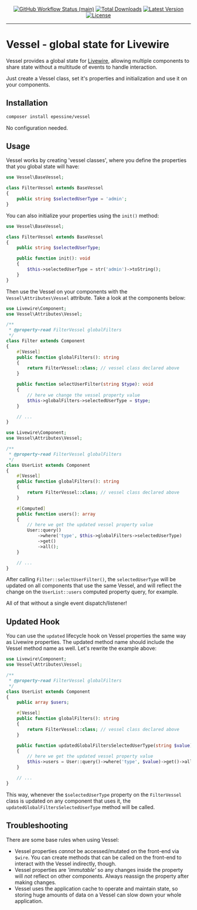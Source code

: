 <p align="center">
    <p align="center">
        <a href="https://github.com/epessine/vessel/actions"><img alt="GitHub Workflow Status (main)" src="https://github.com/epessine/vessel/actions/workflows/tests.yml/badge.svg"></a>
        <a href="https://packagist.org/packages/epessine/vessel"><img alt="Total Downloads" src="https://img.shields.io/packagist/dt/epessine/vessel"></a>
        <a href="https://packagist.org/packages/epessine/vessel"><img alt="Latest Version" src="https://img.shields.io/packagist/v/epessine/vessel"></a>
        <a href="https://packagist.org/packages/epessine/vessel"><img alt="License" src="https://img.shields.io/packagist/l/epessine/vessel"></a>
    </p>
</p>

------

# Vessel - global state for Livewire

Vessel provides a global state for [Livewire](https://livewire.laravel.com), allowing multiple components to share state without a multitude of events to handle interaction.

Just create a Vessel class, set it's properties and initialization and use it on your components.

## Installation

```bash
composer install epessine/vessel
```

No configuration needed.

## Usage

Vessel works by creating 'vessel classes', where you define the properties that you global state will have:

```php
use Vessel\BaseVessel;

class FilterVessel extends BaseVessel
{
    public string $selectedUserType = 'admin';
}
```

You can also initialize your properties using the `init()` method:

```php
use Vessel\BaseVessel;

class FilterVessel extends BaseVessel
{
    public string $selectedUserType;

    public function init(): void
    {
        $this->selectedUserType = str('admin')->toString();
    }
}
```

Then use the Vessel on your components with the `Vessel\Attributes\Vessel` attribute. Take a look at the components below:

```php
use Livewire\Component;
use Vessel\Attributes\Vessel;

/**
 * @property-read FilterVessel globalFilters
 */
class Filter extends Component
{
    #[Vessel]
    public function globalFilters(): string
    {
        return FilterVessel::class; // vessel class declared above
    }

    public function selectUserFilter(string $type): void
    {
        // here we change the vessel property value
        $this->globalFilters->selectedUserType = $type;
    }

    // ...
}
```

```php
use Livewire\Component;
use Vessel\Attributes\Vessel;

/**
 * @property-read FilterVessel globalFilters
 */
class UserList extends Component
{
    #[Vessel]
    public function globalFilters(): string
    {
        return FilterVessel::class; // vessel class declared above
    }

    #[Computed]
    public function users(): array
    {
        // here we get the updated vessel property value
        User::query()
            ->where('type', $this->globalFilters->selectedUserType)
            ->get()
            ->all();
    }

    // ...
}
```
After calling `Filter::selectUserFilter()`, the `selectedUserType` will be updated on all components that use the same Vessel, and will reflect the change on the `UserList::users` computed property query, for example.

All of that without a single event dispatch/listener!

## Updated Hook

You can use the `updated` lifecycle hook on Vessel properties the same way as Livewire properties. The updated method name should include the Vessel method name as well. Let's rewrite the example above:

```php
use Livewire\Component;
use Vessel\Attributes\Vessel;

/**
 * @property-read FilterVessel globalFilters
 */
class UserList extends Component
{
    public array $users;

    #[Vessel]
    public function globalFilters(): string
    {
        return FilterVessel::class; // vessel class declared above
    }

    public function updatedGlobalFiltersSelectedUserType(string $value): void
    {
        // here we get the updated vessel property value
        $this->users = User::query()->where('type', $value)->get()->all();
    }

    // ...
}
```

This way, whenever the `$selectedUserType` property on the `FilterVessel` class is updated on any component that uses it, the `updatedGlobalFiltersSelectedUserType` method will be called.

## Troubleshooting

There are some base rules when using Vessel:

 - Vessel properties _cannot_ be accessed/mutated on the front-end via `$wire`. You can create methods that can be called on the front-end to interact with the Vessel indirectly, though.
- Vessel properties are _'immutable'_ so any changes inside the property will _not_ reflect on other components. Always reassign the property after making changes.
- Vessel uses the application cache to operate and maintain state, so storing huge amounts of data on a Vessel can slow down your whole application.
